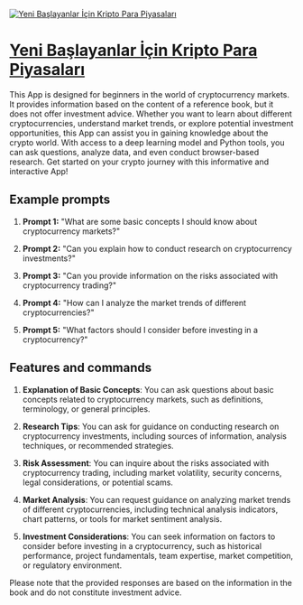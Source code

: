 [![Yeni Başlayanlar İçin Kripto Para Piyasaları](https://files.oaiusercontent.com/file-Fia2ugkLX21eQcLvV8vTA08i?se=2123-10-17T10%3A48%3A25Z&sp=r&sv=2021-08-06&sr=b&rscc=max-age%3D31536000%2C%20immutable&rscd=attachment%3B%20filename%3Dd0d637e9-cd59-4d31-93fc-5a82f79b5787.png&sig=o/QwcEP6xwhaZ4XmoxmntZ8Ru26KjhjWHGdmK16dWAI%3D)](https://chat.openai.com/g/g-zxJIuV4m9-yeni-baslayanlar-icin-kripto-para-piyasalari)

# [Yeni Başlayanlar İçin Kripto Para Piyasaları](https://chat.openai.com/g/g-zxJIuV4m9-yeni-baslayanlar-icin-kripto-para-piyasalari)

This App is designed for beginners in the world of cryptocurrency markets. It provides information based on the content of a reference book, but it does not offer investment advice. Whether you want to learn about different cryptocurrencies, understand market trends, or explore potential investment opportunities, this App can assist you in gaining knowledge about the crypto world. With access to a deep learning model and Python tools, you can ask questions, analyze data, and even conduct browser-based research. Get started on your crypto journey with this informative and interactive App!

## Example prompts

1. **Prompt 1:** "What are some basic concepts I should know about cryptocurrency markets?"

2. **Prompt 2:** "Can you explain how to conduct research on cryptocurrency investments?"

3. **Prompt 3:** "Can you provide information on the risks associated with cryptocurrency trading?"

4. **Prompt 4:** "How can I analyze the market trends of different cryptocurrencies?"

5. **Prompt 5:** "What factors should I consider before investing in a cryptocurrency?"

## Features and commands

1. **Explanation of Basic Concepts**: You can ask questions about basic concepts related to cryptocurrency markets, such as definitions, terminology, or general principles.

2. **Research Tips**: You can ask for guidance on conducting research on cryptocurrency investments, including sources of information, analysis techniques, or recommended strategies.

3. **Risk Assessment**: You can inquire about the risks associated with cryptocurrency trading, including market volatility, security concerns, legal considerations, or potential scams.

4. **Market Analysis**: You can request guidance on analyzing market trends of different cryptocurrencies, including technical analysis indicators, chart patterns, or tools for market sentiment analysis.

5. **Investment Considerations**: You can seek information on factors to consider before investing in a cryptocurrency, such as historical performance, project fundamentals, team expertise, market competition, or regulatory environment.

Please note that the provided responses are based on the information in the book and do not constitute investment advice.